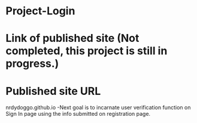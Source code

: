 # Project-Login
# Link of published site (Not completed, this project is still in progress.)
# Published site URL 
nrdydoggo.github.io
-Next goal is to incarnate user verification function on Sign In page using the info submitted on registration page. 
